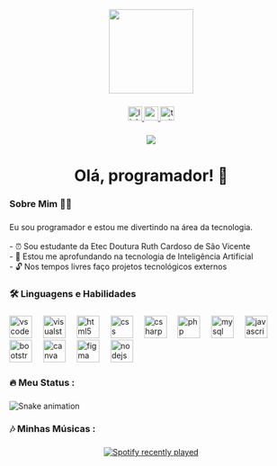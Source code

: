 <div align="center">
  <img height="150" src="https://www.gifcen.com/wp-content/uploads/2023/11/iron-man-gif-2.gif"  />
</div>

###

<div align="center">
  <a href="https://www.linkedin.com/in/kauan-bryan-silveira-silva-416102350" target="_blank">
    <img src="https://img.shields.io/static/v1?message=LinkedIn&logo=linkedin&label=&color=0077B5&logoColor=white&labelColor=&style=for-the-badge" height="25" alt="linkedin logo"  />
  </a>
  <a href="https://www.youtube.com/@bryanwinchez" target="_blank">
    <img src="https://img.shields.io/static/v1?message=Youtube&logo=youtube&label=&color=FF0000&logoColor=white&labelColor=&style=for-the-badge" height="25" alt="youtube logo"  />
  </a>
  <a href="https://www.twitch.tv/bryanwinchez" target="_blank">
    <img src="https://img.shields.io/static/v1?message=Twitch&logo=twitch&label=&color=9146FF&logoColor=white&labelColor=&style=for-the-badge" height="25" alt="twitch logo"  />
  </a>
</div>

###

<div align="center">
  <img src="https://visitor-badge.laobi.icu/badge?page_id=bryanwinchezz.bryanwinchezz&"  />
</div>

###

<h1 align="center">Olá, programador! 👋</h1>

###

<h3 align="left">Sobre Mim 👨‍💻</h3>

###

<p align="left">Eu sou programador e estou me divertindo na área da tecnologia.<br><br>- ⏰ Sou estudante da Etec Doutura Ruth Cardoso de São Vicente <br>- 🤖 Estou me aprofundando na tecnologia de Inteligência Artificial<br>- 🔓 Nos tempos livres faço projetos tecnológicos externos</p>

###

<h3 align="left">🛠 Linguagens e Habilidades</h3>

###

<div align="left">
  <img src="https://cdn.jsdelivr.net/gh/devicons/devicon/icons/vscode/vscode-original.svg" height="40" alt="vscode logo"  />
  <img width="12" />
  <img src="https://cdn.jsdelivr.net/gh/devicons/devicon/icons/visualstudio/visualstudio-plain.svg" height="40" alt="visualstudio logo"  />
  <img width="12" />
  <img src="https://cdn.jsdelivr.net/gh/devicons/devicon/icons/html5/html5-original.svg" height="40" alt="html5 logo"  />
  <img width="12" />
  <img src="https://cdn.jsdelivr.net/gh/devicons/devicon/icons/css3/css3-original.svg" height="40" alt="css logo"  />
  <img width="12" />
  <img src="https://cdn.jsdelivr.net/gh/devicons/devicon/icons/csharp/csharp-original.svg" height="40" alt="csharp logo"  />
  <img width="12" />
  <img src="https://cdn.jsdelivr.net/gh/devicons/devicon/icons/php/php-original.svg" height="40" alt="php logo"  />
  <img width="12" />
  <img src="https://cdn.jsdelivr.net/gh/devicons/devicon/icons/mysql/mysql-original.svg" height="40" alt="mysql logo"  />
  <img width="12" />
  <img src="https://cdn.jsdelivr.net/gh/devicons/devicon/icons/javascript/javascript-original.svg" height="40" alt="javascript logo"  />
  <img width="12" />
  <img src="https://cdn.jsdelivr.net/gh/devicons/devicon/icons/bootstrap/bootstrap-original.svg" height="40" alt="bootstrap logo"  />
  <img width="12" />
  <img src="https://cdn.jsdelivr.net/gh/devicons/devicon/icons/canva/canva-original.svg" height="40" alt="canva logo"  />
  <img width="12" />
  <img src="https://cdn.jsdelivr.net/gh/devicons/devicon/icons/figma/figma-original.svg" height="40" alt="figma logo"  />
  <img width="12" />
  <img src="https://cdn.jsdelivr.net/gh/devicons/devicon/icons/nodejs/nodejs-original.svg" height="40" alt="nodejs logo"  />
</div>

###

<h3 align="left">🔥   Meu Status :</h3>

###

<img src="https://raw.githubusercontent.com/bryanwinchezz/bryanwinchezz/output/snake.svg" alt="Snake animation" />

###

<h3 align="left">🎶   Minhas Músicas :</h3>

###

<div align="center">
  <a href="https://open.spotify.com/user/31wokqtivn7dniezo5dgucs6kewq">
    <img src="https://spotify-recently-played-readme.vercel.app/api?user=31wokqtivn7dniezo5dgucs6kewq&count=5" alt="Spotify recently played"  />
  </a>
</div>

###
